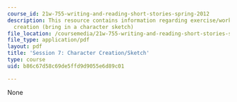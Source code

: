 ```yaml
---
course_id: 21w-755-writing-and-reading-short-stories-spring-2012
description: This resource contains information regarding exercise/workshop in character
  creation (bring in a character sketch)
file_location: /coursemedia/21w-755-writing-and-reading-short-stories-spring-2012/b86c67d58c69de5ffd9d9055e6d89c01_MIT21W_755S12_ses7_sketch.pdf
file_type: application/pdf
layout: pdf
title: 'Session 7: Character Creation/Sketch'
type: course
uid: b86c67d58c69de5ffd9d9055e6d89c01

---
```

None